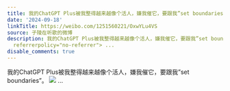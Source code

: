 ```yaml
---
title: 我的ChatGPT Plus被我整得越来越像个活人，嫌我催它，要跟我”set boundaries”。 [图片]
date: '2024-09-18'
linkTitle: https://weibo.com/1251560221/OxwYLu4VS
source: 子陵在听歌的微博
description: 我的ChatGPT Plus被我整得越来越像个活人，嫌我催它，要跟我”set boundaries”。 <img style="" src="https://tvax4.sinaimg.cn/large/4a994b1dgy1htrpc27cwhj234i4dfb0b.jpg"
  referrerpolicy="no-referrer"> ...
disable_comments: true
---
```

我的ChatGPT Plus被我整得越来越像个活人，嫌我催它，要跟我”set boundaries”。 <img style="" src="https://tvax4.sinaimg.cn/large/4a994b1dgy1htrpc27cwhj234i4dfb0b.jpg" referrerpolicy="no-referrer"> ...